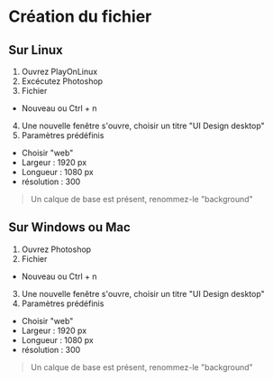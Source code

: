 # Création du fichier

## Sur Linux

1. Ouvrez PlayOnLinux
2. Excécutez Photoshop
3. Fichier
  * Nouveau ou Ctrl + n
4. Une nouvelle fenêtre s'ouvre, choisir un titre "UI Design desktop"
5. Paramètres prédéfinis
  * Choisir "web"
  * Largeur : 1920 px
  * Longueur : 1080 px
  * résolution : 300

  > Un calque de base est présent, renommez-le "background"

## Sur Windows ou Mac

1. Ouvrez Photoshop
2. Fichier
  * Nouveau ou Ctrl + n
3. Une nouvelle fenêtre s'ouvre, choisir un titre "UI Design desktop"
4. Paramètres prédéfinis
  * Choisir "web"
  * Largeur : 1920 px
  * Longueur : 1080 px
  * résolution : 300

  > Un calque de base est présent, renommez-le "background"